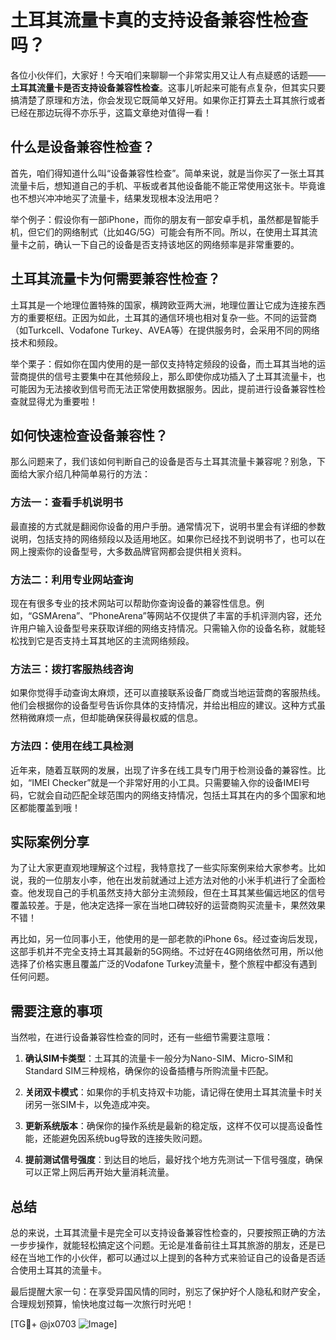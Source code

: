 # 土耳其流量卡真的支持设备兼容性检查吗？

各位小伙伴们，大家好！今天咱们来聊聊一个非常实用又让人有点疑惑的话题——**土耳其流量卡是否支持设备兼容性检查**。这事儿听起来可能有点复杂，但其实只要搞清楚了原理和方法，你会发现它既简单又好用。如果你正打算去土耳其旅行或者已经在那边玩得不亦乐乎，这篇文章绝对值得一看！

## 什么是设备兼容性检查？

首先，咱们得知道什么叫“设备兼容性检查”。简单来说，就是当你买了一张土耳其流量卡后，想知道自己的手机、平板或者其他设备能不能正常使用这张卡。毕竟谁也不想兴冲冲地买了流量卡，结果发现根本没法用吧？

举个例子：假设你有一部iPhone，而你的朋友有一部安卓手机，虽然都是智能手机，但它们的网络制式（比如4G/5G）可能会有所不同。所以，在使用土耳其流量卡之前，确认一下自己的设备是否支持该地区的网络频率是非常重要的。

## 土耳其流量卡为何需要兼容性检查？

土耳其是一个地理位置特殊的国家，横跨欧亚两大洲，地理位置让它成为连接东西方的重要枢纽。正因为如此，土耳其的通信环境也相对复杂一些。不同的运营商（如Turkcell、Vodafone Turkey、AVEA等）在提供服务时，会采用不同的网络技术和频段。

举个栗子：假如你在国内使用的是一部仅支持特定频段的设备，而土耳其当地的运营商提供的信号主要集中在其他频段上，那么即使你成功插入了土耳其流量卡，也可能因为无法接收到信号而无法正常使用数据服务。因此，提前进行设备兼容性检查就显得尤为重要啦！

## 如何快速检查设备兼容性？

那么问题来了，我们该如何判断自己的设备是否与土耳其流量卡兼容呢？别急，下面给大家介绍几种简单易行的方法：

### 方法一：查看手机说明书

最直接的方式就是翻阅你设备的用户手册。通常情况下，说明书里会有详细的参数说明，包括支持的网络频段以及适用地区。如果你已经找不到说明书了，也可以在网上搜索你的设备型号，大多数品牌官网都会提供相关资料。

### 方法二：利用专业网站查询

现在有很多专业的技术网站可以帮助你查询设备的兼容性信息。例如，“GSMArena”、“PhoneArena”等网站不仅提供了丰富的手机评测内容，还允许用户输入设备型号来获取详细的网络支持情况。只需输入你的设备名称，就能轻松找到它是否支持土耳其地区的主流网络频段。

### 方法三：拨打客服热线咨询

如果你觉得手动查询太麻烦，还可以直接联系设备厂商或当地运营商的客服热线。他们会根据你的设备型号告诉你具体的支持情况，并给出相应的建议。这种方式虽然稍微麻烦一点，但却能确保获得最权威的信息。

### 方法四：使用在线工具检测

近年来，随着互联网的发展，出现了许多在线工具专门用于检测设备的兼容性。比如，“IMEI Checker”就是一个非常好用的小工具。只需要输入你的设备IMEI号码，它就会自动匹配全球范围内的网络支持情况，包括土耳其在内的多个国家和地区都能覆盖到哦！

## 实际案例分享

为了让大家更直观地理解这个过程，我特意找了一些实际案例来给大家参考。比如说，我的一位朋友小李，他在出发前就通过上述方法对他的小米手机进行了全面检查。他发现自己的手机虽然支持大部分主流频段，但在土耳其某些偏远地区的信号覆盖较差。于是，他决定选择一家在当地口碑较好的运营商购买流量卡，果然效果不错！

再比如，另一位同事小王，他使用的是一部老款的iPhone 6s。经过查询后发现，这部手机并不完全支持土耳其最新的5G网络。不过好在4G网络依然可用，所以他选择了价格实惠且覆盖广泛的Vodafone Turkey流量卡，整个旅程中都没有遇到任何问题。

## 需要注意的事项

当然啦，在进行设备兼容性检查的同时，还有一些细节需要注意哦：

1. **确认SIM卡类型**：土耳其的流量卡一般分为Nano-SIM、Micro-SIM和Standard SIM三种规格，确保你的设备插槽与所购流量卡匹配。
   
2. **关闭双卡模式**：如果你的手机支持双卡功能，请记得在使用土耳其流量卡时关闭另一张SIM卡，以免造成冲突。

3. **更新系统版本**：确保你的操作系统是最新的稳定版，这样不仅可以提高设备性能，还能避免因系统bug导致的连接失败问题。

4. **提前测试信号强度**：到达目的地后，最好找个地方先测试一下信号强度，确保可以正常上网后再开始大量消耗流量。

## 总结

总的来说，土耳其流量卡是完全可以支持设备兼容性检查的，只要按照正确的方法一步步操作，就能轻松搞定这个问题。无论是准备前往土耳其旅游的朋友，还是已经在当地工作的小伙伴，都可以通过以上提到的各种方式来验证自己的设备是否适合使用土耳其的流量卡。

最后提醒大家一句：在享受异国风情的同时，别忘了保护好个人隐私和财产安全，合理规划预算，愉快地度过每一次旅行时光吧！

[TG💪+ @jx0703 ![Image](https://github.com/user-attachments/assets/dbca1d08-cadb-493c-b0ec-ad6f7a83f270)]